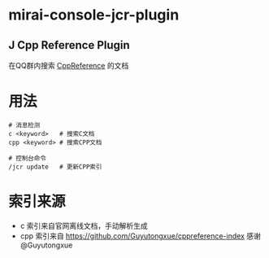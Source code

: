 # mirai-console-jcr-plugin
## J Cpp Reference Plugin

在QQ群内搜索 [CppReference](https://en.cppreference.com/w/) 的文档

# 用法
```shell
# 消息检测
c <keyword>   # 搜索C文档
cpp <keyword> # 搜索CPP文档

# 控制台命令
/jcr update   # 更新CPP索引
```

# 索引来源
 - c 索引来自官网离线文档，手动解析生成
 - cpp 索引来自 https://github.com/Guyutongxue/cppreference-index 感谢 @Guyutongxue